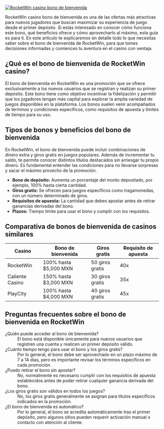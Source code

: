 [![RocketWin casino bono de bienvenida](https://123-caf.pages.dev/gitsignup.png)](https://vrmoo.ru/Bt82HjjY)

<p>RocketWin casino bono de bienvenida es una de las ofertas más atractivas para nuevos jugadores que buscan maximizar su experiencia de juego desde el primer depósito. Si estás interesado en conocer cómo funciona este bono, qué beneficios ofrece y cómo aprovecharlo al máximo, esta guía es para ti. En este artículo te explicaremos en detalle todo lo que necesitas saber sobre el bono de bienvenida de RocketWin, para que tomes decisiones informadas y comiences tu aventura en el casino con ventaja.</p>  <h2>¿Qué es el bono de bienvenida de RocketWin casino?</h2> <p>El bono de bienvenida en RocketWin es una promoción que se ofrece exclusivamente a los nuevos usuarios que se registran y realizan su primer depósito. Este bono tiene como objetivo incentivar la fidelización y permitir que los jugadores tengan más capital para explorar la amplia variedad de juegos disponibles en la plataforma. Los bonos suelen venir acompañados de términos y condiciones específicos, como requisitos de apuesta y límites de tiempo para su uso.</p>  <h2>Tipos de bonos y beneficios del bono de bienvenida</h2> <p>En RocketWin, el bono de bienvenida puede incluir combinaciones de dinero extra y giros gratis en juegos populares. Además de incrementar tu saldo, te permite conocer distintos títulos destacados sin arriesgar tu propio dinero. Es fundamental entender las condiciones para no llevarse sorpresas y sacar el máximo provecho de la promoción.</p>  <ul>   <li><strong>Bono de depósito:</strong> Aumenta un porcentaje del monto depositado, por ejemplo, 100% hasta cierta cantidad.</li>   <li><strong>Giros gratis:</strong> Se ofrecen para juegos específicos como tragamonedas, con un número determinado de giros.</li>   <li><strong>Requisitos de apuesta:</strong> La cantidad que debes apostar antes de retirar ganancias derivadas del bono.</li>   <li><strong>Plazos:</strong> Tiempo límite para usar el bono y cumplir con los requisitos.</li> </ul>  <h2>Comparativa de bonos de bienvenida de casinos similares</h2> <table>   <thead>     <tr>       <th>Casino</th>       <th>Bono de bienvenida</th>       <th>Giros gratis</th>       <th>Requisito de apuesta</th>     </tr>   </thead>   <tbody>     <tr>       <td>RocketWin</td>       <td>100% hasta $5,000 MXN</td>       <td>50 giros gratis</td>       <td>40x</td>     </tr>     <tr>       <td>Caliente Casino</td>       <td>150% hasta $3,000 MXN</td>       <td>30 giros gratis</td>       <td>35x</td>     </tr>     <tr>       <td>PlayCity</td>       <td>100% hasta $4,000 MXN</td>       <td>40 giros gratis</td>       <td>45x</td>     </tr>   </tbody> </table>  <h2>Preguntas frecuentes sobre el bono de bienvenida en RocketWin</h2> <dl>   <dt>¿Quién puede acceder al bono de bienvenida?</dt>   <dd>El bono está disponible únicamente para nuevos usuarios que registren una cuenta y realicen un primer depósito válido.</dd>    <dt>¿Cuánto tiempo tengo para usar el bono y los giros gratis?</dt>   <dd>Por lo general, el bono debe ser aprovechado en un plazo máximo de 7 a 14 días, pero es importante revisar los términos específicos en cada promoción.</dd>    <dt>¿Puedo retirar el bono sin apostar?</dt>   <dd>No, normalmente es necesario cumplir con los requisitos de apuesta establecidos antes de poder retirar cualquier ganancia derivada del bono.</dd>    <dt>¿Los giros gratis son válidos en todos los juegos?</dt>   <dd>No, los giros gratis generalmente se asignan para títulos específicos indicados en la promoción.</dd>    <dt>¿El bono de bienvenida es automático?</dt>   <dd>Por lo general, el bono se acredita automáticamente tras el primer depósito, pero algunos sitios pueden requerir activación manual o contacto con atención al cliente.</dd> </dl>
